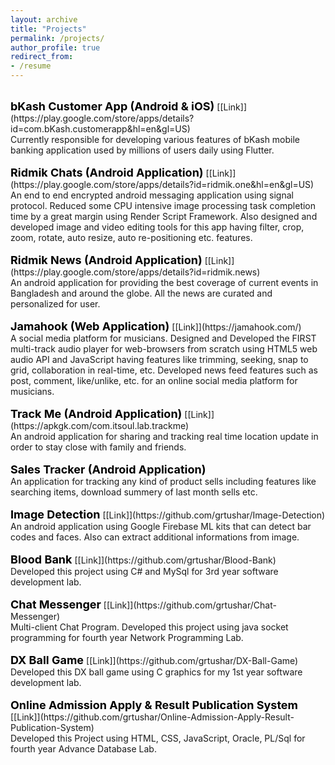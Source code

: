 ```yaml
---
layout: archive
title: "Projects"
permalink: /projects/
author_profile: true
redirect_from:
- /resume
---
```


<br/>
    <span style="color:black; font-weight:bold; font-size:18px">bKash Customer App (Android & iOS)</span> [[Link]](https://play.google.com/store/apps/details?id=com.bKash.customerapp&hl=en&gl=US)<br/>
    Currently responsible for developing various features of bKash mobile banking application used by millions of users daily using Flutter.<br/>
<br/>
    <span style="color:black; font-weight:bold; font-size:18px">Ridmik Chats (Android Application)</span> [[Link]](https://play.google.com/store/apps/details?id=ridmik.one&hl=en&gl=US)<br/>
    An end to end encrypted android messaging application using signal protocol. Reduced some CPU intensive image processing task completion time by a great margin using Render Script Framework. Also designed and developed image and video editing tools for this app having filter, crop, zoom, rotate, auto resize, auto re-positioning etc. features.<br/>
<br/>
    <span style="color:black; font-weight:bold; font-size:18px">Ridmik News (Android Application)</span> [[Link]](https://play.google.com/store/apps/details?id=ridmik.news)<br/>
    An android application for providing the best coverage of current events in Bangladesh and around the globe. All the news are curated and personalized for user.<br/>
<br/>
    <span style="color:black; font-weight:bold; font-size:18px">Jamahook (Web Application)</span> [[Link]](https://jamahook.com/)<br/>
    A social media platform for musicians. Designed and Developed the FIRST multi-track audio player for web-browsers from scratch using HTML5 web audio API and JavaScript having features like trimming, seeking, snap to grid, collaboration in real-time, etc. Developed news feed features such as post, comment, like/unlike, etc. for an online social media platform for musicians.<br/>
<br/>
    <span style="color:black; font-weight:bold; font-size:18px">Track Me (Android Application)</span> [[Link]](https://apkgk.com/com.itsoul.lab.trackme)<br/>
    An android application for sharing and tracking real time location update in order to stay close with family and friends.<br/>
<br/>
    <span style="color:black; font-weight:bold; font-size:18px">Sales Tracker (Android Application)</span><br/>
    An application for tracking any kind of product sells including features like searching items, download summery of last month sells etc.<br/>
<br/>
    <span style="color:black; font-weight:bold; font-size:18px">Image Detection</span> [[Link]](https://github.com/grtushar/Image-Detection)<br/>
    An android application using Google Firebase ML kits that can detect bar codes and faces. Also can extract additional informations from image.<br/>
<br/>
    <span style="color:black; font-weight:bold; font-size:18px">Blood Bank</span> [[Link]](https://github.com/grtushar/Blood-Bank)<br/>
    Developed this project using C# and MySql for 3rd year software development lab.<br/>
<br/>
    <span style="color:black; font-weight:bold; font-size:18px">Chat Messenger</span> [[Link]](https://github.com/grtushar/Chat-Messenger)<br/>
    Multi-client Chat Program. Developed this project using java socket programming for fourth year Network Programming Lab.<br/>
<br/>
    <span style="color:black; font-weight:bold; font-size:18px">DX Ball Game</span> [[Link]](https://github.com/grtushar/DX-Ball-Game)<br/>
    Developed this DX ball game using C graphics for my 1st year software development lab.<br/>
<br/>
    <span style="color:black; font-weight:bold; font-size:18px">Online Admission Apply & Result Publication System</span> [[Link]](https://github.com/grtushar/Online-Admission-Apply-Result-Publication-System)<br/>
    Developed this Project using HTML, CSS, JavaScript, Oracle, PL/Sql for fourth year Advance Database Lab.<br/>
<br/>